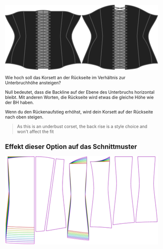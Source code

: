 ![Die Rückenaufstiegsoption auf Cathrin](./backrise.svg)

Wie hoch soll das Korsett an der Rückseite im Verhältnis zur Unterbruchhöhe ansteigen?

Null bedeutet, dass die Backline auf der Ebene des Unterbruchs horizontal bleibt. Mit anderen Worten, die Rückseite wird etwas die gleiche Höhe wie der BH haben.

Wenn du den Rückenaufstieg erhöhst, wird dein Korsett auf der Rückseite nach oben steigen.

> As this is an underbust corset, the back rise is a style choice and won't affect the fit


## Effekt dieser Option auf das Schnittmuster
![Dieses Bild zeigt den Effekt dieser Option, indem es mehrere Varianten überlagert, die einen anderen Wert für diese Option haben](cathrin_backrise_sample.svg "Effekt dieser Option auf das Schnittmuster")
